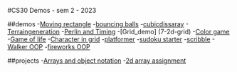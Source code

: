 #CS30 Demos - sem 2 - 2023

##demos
-[Moving rectangle](1-movingrectangle)
-[bouncing balls](2-bouncingballsdemo)
-[cubicdissaray](3-cubicdiss)
-[Terraingeneration](4-terrain)
-[Perlin and Timing](6-perlin)
-[Grid_demo] (7-2d-grid)
-[Color game](8-colorgame)
-[Game of life](9-Gameoflife)
-[Character in grid](10-character-in-grid)
-[platformer](11-platformer)
-[sudoku starter](12-sudokudemo)
-[scribble](13-scribbledemo)
-[Walker OOP](14-walkeroop)
-[fireworks OOP](15-fireworks)

##projects
-[Arrays and object notation](array-assignment)
-[2d array assignment](cat-game)